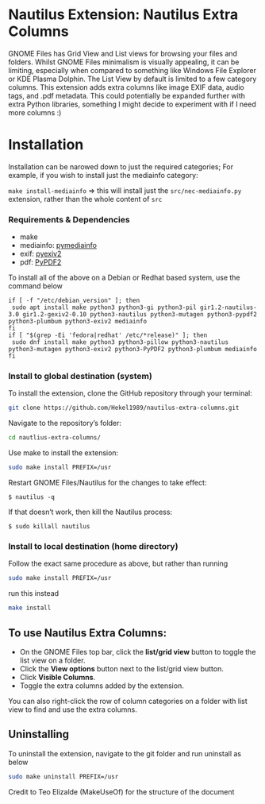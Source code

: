 # Nautilus Extension: Nautilus Extra Columns

GNOME Files has Grid View and List views for browsing your files and folders. Whilst GNOME Files minimalism is visually appealing, it can be limiting, especially when compared to something like Windows File Explorer or KDE Plasma Dolphin.
The List View by default is limited to a few category columns. This extension adds extra columns like image EXIF data, audio tags, and .pdf metadata.
This could potentially be expanded further with extra Python libraries, something I might decide to experiment with if I need more columns :)

# Installation

Installation can be narowed down to just the required categories; For example, if you wish to install just the mediainfo category:

 `make install-mediainfo` => this will install just the `src/nec-mediainfo.py` extension, rather than the whole content of `src`

### Requirements & Dependencies
* make
* mediainfo: [pymediainfo](https://github.com/sbraz/pymediainfo/)
* exif: [pyexiv2](https://launchpad.net/py3exiv2)
* pdf: [PyPDF2](https://mstamy2.github.com/PyPDF2)

To install all of the above on a Debian or Redhat based system, use the command below

```
if [ -f "/etc/debian_version" ]; then
 sudo apt install make python3 python3-gi python3-pil gir1.2-nautilus-3.0 gir1.2-gexiv2-0.10 python3-nautilus python3-mutagen python3-pypdf2 python3-plumbum python3-exiv2 mediainfo
fi
if [ "$(grep -Ei 'fedora|redhat' /etc/*release)" ]; then
 sudo dnf install make python3 python3-pillow python3-nautilus python3-mutagen python3-exiv2 python3-PyPDF2 python3-plumbum mediainfo
fi
```


### Install to global destination (system)

To install the extension, clone the GitHub repository through your terminal:

``` bash
git clone https://github.com/Hekel1989/nautilus-extra-columns.git
```

Navigate to the repository’s folder:

``` bash
cd nautlius-extra-columns/
```
Use make to install the extension:

``` bash
sudo make install PREFIX=/usr
```

Restart GNOME Files/Nautilus for the changes to take effect:

```
$ nautilus -q
```

If that doesn’t work, then kill the Nautilus process:

```
$ sudo killall nautilus
```

### Install to local destination (home directory)

Follow the exact same procedure as above, but rather than running 

``` bash
sudo make install PREFIX=/usr
```

run this instead


``` bash
make install
```

## To use Nautilus Extra Columns:

- On the GNOME Files top bar, click the **list/grid view** button to toggle the list view on a folder.
- Click the **View options** button next to the list/grid view button.
- Click **Visible Columns**.
- Toggle the extra columns added by the extension.

You can also right-click the row of column categories on a folder with list view to find and use the extra columns.

## Uninstalling

To uninstall the extension, navigate to the git folder and run uninstall as below
``` bash
sudo make uninstall PREFIX=/usr
```

Credit to Teo Elizalde (MakeUseOf) for the structure of the document
